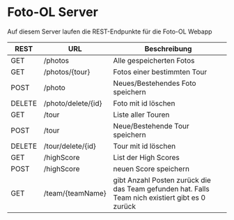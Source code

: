 # Foto-OL Server
Auf diesem Server laufen die REST-Endpunkte für die Foto-OL Webapp

| REST   | URL                | Beschreibung                                                                                     |
|--------|--------------------|--------------------------------------------------------------------------------------------------|
| GET    | /photos            | Alle gespeicherten Fotos                                                                         |
| GET    | /photos/{tour}     | Fotos einer bestimmten Tour                                                                      |
| POST   | /photo             | Neues/Bestehendes Foto speichern                                                                 |
| DELETE | /photo/delete/{id} | Foto mit id löschen                                                                              |
| GET    | /tour              | Liste aller Touren                                                                               |
| POST   | /tour              | Neue/Bestehende Tour speichern                                                                   |
| DELETE | /tour/delete/{id}  | Tour mit id löschen                                                                              |
| GET    | /highScore         | List der High Scores                                                                             |
| POST   | /highScore         | neuen Score speichern                                                                            |
| GET    | /team/{teamName}   | gibt Anzahl Posten zurück die das Team gefunden hat. Falls Team nich existiert gibt es 0 zurück  |  


